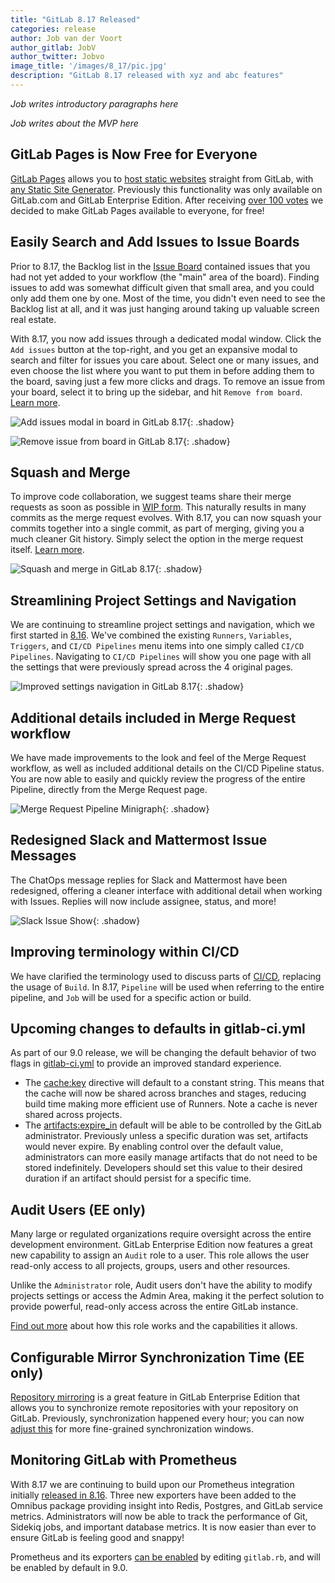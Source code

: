 ```yaml
---
title: "GitLab 8.17 Released"
categories: release
author: Job van der Voort
author_gitlab: JobV
author_twitter: Jobvo
image_title: '/images/8_17/pic.jpg'
description: "GitLab 8.17 released with xyz and abc features"
---
```


_Job writes introductory paragraphs here_

<!-- more -->

_Job writes about the MVP here_

<!-- don't forget to link MVP's name to their GitLab.com profile -->

## GitLab Pages is Now Free for Everyone

[GitLab Pages][pages] allows you to [host static websites][post-pages-setup] straight from GitLab, with [any Static Site Generator][pages-ssgs]. Previously this functionality was only available on GitLab.com and GitLab Enterprise Edition. After receiving [over 100 votes](https://gitlab.com/gitlab-org/gitlab-ce/issues/14605) we decided to make GitLab Pages available to everyone, for free!

[pages-ssgs]: /2016/06/17/ssg-overview-gitlab-pages-part-3-examples-ci/
[pages]: https://pages.gitlab.io/
[post-pages-setup]: /2016/04/07/gitlab-pages-setup/

## Easily Search and Add Issues to Issue Boards

Prior to 8.17, the Backlog list in the [Issue Board][board] contained issues that you had not yet added to your workflow (the "main" area of the board).
Finding issues to add was somewhat difficult given that small area, and you could only add them one by one.
Most of the time, you didn't even need to see the Backlog list at all, and it was just hanging around taking up valuable screen real estate.


With 8.17, you now add issues through a dedicated modal window.
Click the `Add issues` button at the top-right, and you get an expansive modal to search and filter for issues you care about.
Select one or many issues, and even choose the list where you want to put them in before adding them to the board, saving just a few more clicks and drags.
To remove an issue from your board, select it to bring up the sidebar, and hit `Remove from board`.
[Learn more][board-doc].

[board]: /solutions/issueboard/
[board-doc]: https://docs.gitlab.com/ce/user/project/issue_board.html

![Add issues modal in board in GitLab 8.17](/images/8_17/board_modal.png){: .shadow}

![Remove issue from board in GitLab 8.17](/images/8_17/board_remove.png){: .shadow}

## Squash and Merge

To improve code collaboration, we suggest teams share their merge requests as soon as possible in [WIP form][wip].
This naturally results in many commits as the merge request evolves.
With 8.17, you can now squash your commits together into a single commit, as part of merging, giving you a much cleaner Git history.
Simply select the option in the merge request itself.
[Learn more][squash-doc].

[wip]: https://docs.gitlab.com/ce/user/project/merge_requests/work_in_progress_merge_requests.html
[squash-doc]: https://docs.gitlab.com/ee/user/project/merge_requests/squash_and_merge.html

![Squash and merge in GitLab 8.17](/images/8_17/squash_edit_form.png){: .shadow}

## Streamlining Project Settings and Navigation

We are continuing to streamline project settings and navigation, which we first started in [8.16].
We've combined the existing `Runners`, `Variables`, `Triggers`, and `CI/CD Pipelines` menu items into one simply called `CI/CD Pipelines`.
Navigating to `CI/CD Pipelines` will show you one page with all the settings that were previously spread across the 4 original pages.

[8.16]: https://about.gitlab.com/2017/01/22/gitlab-8-16-released/

![Improved settings navigation in GitLab 8.17](/images/8_17/settings_new.png){: .shadow}

## Additional details included in Merge Request workflow

We have made improvements to the look and feel of the Merge Request workflow, as well as included additional details on the CI/CD Pipeline status. You are now able to easily and quickly review the progress of the entire Pipeline, directly from the Merge Request page.

![Merge Request Pipeline Minigraph](/images/8_17/merge_request_minigraph.png){: .shadow}

## Redesigned Slack and Mattermost Issue Messages

The ChatOps message replies for Slack and Mattermost have been redesigned, offering a cleaner interface with additional detail when working with Issues. Replies will now include assignee, status, and more!

![Slack Issue Show](/images/8_17/slack_issue_show.png){: .shadow}

## Improving terminology within CI/CD

We have clarified the terminology used to discuss parts of [CI/CD][cicd], replacing the usage of `Build`. In 8.17, `Pipeline` will be used when referring to the entire pipeline, and `Job` will be used for a specific action or build.

[cicd]: http://docs.gitlab.com/ce/ci/README.html

## Upcoming changes to defaults in gitlab-ci.yml

As part of our 9.0 release, we will be changing the default behavior of two flags in [gitlab-ci.yml][gitlab-ci-yml] to provide an improved standard experience.

* The [cache:key][cache-key] directive will default to a constant string. This means that the cache will now be shared across branches and stages, reducing build time making more efficient use of Runners. Note a cache is never shared across projects.
* The [artifacts:expire_in][artifacts-expire-in] default will be able to be controlled by the GitLab administrator. Previously unless a specific duration was set, artifacts would never expire. By enabling control over the default value, administrators can more easily manage artifacts that do not need to be stored indefinitely. Developers should set this value to their desired duration if an artifact should persist for a specific time.

[gitlab-ci-yml]: http://docs.gitlab.com/ce/ci/yaml/README.html

[cache-key]: http://docs.gitlab.com/ce/ci/yaml/README.html#cache-key

[artifacts-expire-in]: http://docs.gitlab.com/ce/ci/yaml/README.html#artifacts-expire_in

## Audit Users (EE only)

Many large or regulated organizations require oversight across the entire development environment. GitLab Enterprise Edition now features a great new capability to assign an `Audit` role to a user. This role allows the user read-only access to all projects, groups, users and other resources.

Unlike the `Administrator` role, Audit users don't have the ability to modify projects settings or access the Admin Area, making it the perfect solution to provide powerful, read-only access across the entire GitLab instance.

[Find out more](audit-docs) about how this role works and the capabilities it allows.

[audit-docs]: https://docs.gitlab.com/ee/administration/auditor_users.html

## Configurable Mirror Synchronization Time (EE only)

[Repository mirroring] is a great feature in GitLab Enterprise Edition that allows you to synchronize remote repositories with your repository on GitLab. Previously, synchronization happened every hour; you can now [adjust this][sync] for more fine-grained synchronization windows.

[Repository mirroring]: https://docs.gitlab.com/ee/workflow/repository_mirroring.html
[sync]: https://docs.gitlab.com/ee/workflow/repository_mirroring.html#adjusting-synchronization-times

## Monitoring GitLab with Prometheus

With 8.17 we are continuing to build upon our Prometheus integration initially [released in 8.16][prom-8-16]. Three new exporters have been added to the Omnibus package providing insight into Redis, Postgres, and GitLab service metrics. Administrators will now be able to track the performance of Git, Sidekiq jobs, and important database metrics. It is now easier than ever to ensure GitLab is feeling good and snappy!

Prometheus and its exporters [can be enabled][prom-doc] by editing `gitlab.rb`, and will be enabled by default in 9.0.

[prom-8-16]: https://about.gitlab.com/2017/01/22/gitlab-8-16-released/

[prom-doc]: https://docs.gitlab.com/ce/administration/monitoring/prometheus/index.html
